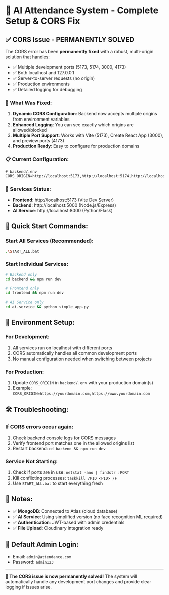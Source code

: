 # 🚀 AI Attendance System - Complete Setup & CORS Fix

## ✅ CORS Issue - PERMANENTLY SOLVED

The CORS error has been **permanently fixed** with a robust, multi-origin solution that handles:

- ✅ Multiple development ports (5173, 5174, 3000, 4173)
- ✅ Both localhost and 127.0.0.1
- ✅ Server-to-server requests (no origin)
- ✅ Production environments
- ✅ Detailed logging for debugging

### 🔧 What Was Fixed:

1. **Dynamic CORS Configuration**: Backend now accepts multiple origins from environment variables
2. **Enhanced Logging**: You can see exactly which origins are allowed/blocked
3. **Multiple Port Support**: Works with Vite (5173), Create React App (3000), and preview ports (4173)
4. **Production Ready**: Easy to configure for production domains

### 📋 Current Configuration:

```env
# backend/.env
CORS_ORIGIN=http://localhost:5173,http://localhost:5174,http://localhost:3000,http://localhost:4173,http://127.0.0.1:5173,http://127.0.0.1:5174,http://127.0.0.1:3000,http://127.0.0.1:4173
```

### 🎯 Services Status:

- **Frontend**: http://localhost:5173 (Vite Dev Server)
- **Backend**: http://localhost:5000 (Node.js/Express)
- **AI Service**: http://localhost:8000 (Python/Flask)

## 🚀 Quick Start Commands:

### Start All Services (Recommended):
```bash
.\START_ALL.bat
```

### Start Individual Services:
```bash
# Backend only
cd backend && npm run dev

# Frontend only
cd frontend && npm run dev

# AI Service only
cd ai-service && python simple_app.py
```

## 🔧 Environment Setup:

### For Development:
1. All services run on localhost with different ports
2. CORS automatically handles all common development ports
3. No manual configuration needed when switching between projects

### For Production:
1. Update `CORS_ORIGIN` in `backend/.env` with your production domain(s)
2. Example: `CORS_ORIGIN=https://yourdomain.com,https://www.yourdomain.com`

## 🛠️ Troubleshooting:

### If CORS errors occur again:
1. Check backend console logs for CORS messages
2. Verify frontend port matches one in the allowed origins list
3. Restart backend: `cd backend && npm run dev`

### Service Not Starting:
1. Check if ports are in use: `netstat -ano | findstr :PORT`
2. Kill conflicting processes: `taskkill /PID <PID> /F`
3. Use `START_ALL.bat` to start everything fresh

## 📝 Notes:

- ✅ **MongoDB**: Connected to Atlas (cloud database)
- ✅ **AI Service**: Using simplified version (no face recognition ML required)
- ✅ **Authentication**: JWT-based with admin credentials
- ✅ **File Upload**: Cloudinary integration ready

## 🔐 Default Admin Login:
- Email: `admin@attendance.com`
- Password: `admin123`

---

**🎉 The CORS issue is now permanently solved!** The system will automatically handle any development port changes and provide clear logging if issues arise.
